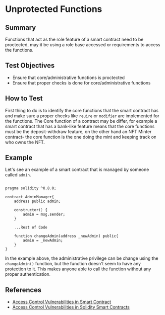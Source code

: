 # Unprotected Functions

## Summary

Functions that act as the role feature of a smart contract need to be proctected, may it be using a role base accessed or requirements to access the functions.

## Test Objectives

- Ensure that core/administrative functions is proctected
- Ensure that proper checks is done for core/administrative functions

## How to Test

First thing to do is to identify the core functions that the smart contract has and make sure a proper checks like `reuire` or `modifier` are implemented for the functions. The Core function of a contract may be differ, for example a smart contract that has a bank-like feature means that the core functions must be the deposit-withdraw feature, on the other hand an NFT Minter contract- the core function is the one doing the mint and keeping track on who owns the NFT.

## Example

Let's see an example of a smart contract that is managed by someone called `admin`.

```solidity

pragma solidity ^0.8.0;

contract AdminManager{
    address public admin;

    constructor() {
        admin = msg.sender;
    }

    ...Rest of Code

    function changeAdmin(address _newAdmin) public{
        admin = _newAdmin;
    }
}
```

In the example above, the administrative privilege can be change using the `changeAdmin()` function, but the function doesn't seem to have any protection to it. This makes anyone able to call the function without any proper authentication.

## References

- [Access Control Vulnerabilities in Smart Contract](https://metaschool.so/articles/access-control-vulnerabilities-in-smart-contracts#Real-World_Examples_of_Access_Control_Vulnerabilities)
- [Access Control Vulnerabilities in Solidity Smart Contracts](https://www.immunebytes.com/blog/access-control-vulnerabilities-in-solidity-smart-contracts/)